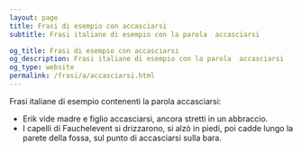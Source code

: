 ```yaml
---
layout: page
title: Frasi di esempio con accasciarsi 
subtitle: Frasi italiane di esempio con la parola  accasciarsi

og_title: Frasi di esempio con accasciarsi 
og_description: Frasi italiane di esempio con la parola  accasciarsi
og_type: website
permalink: /frasi/a/accasciarsi.html
---
```


Frasi italiane di esempio contenenti la parola accasciarsi:


- Erik vide madre e figlio accasciarsi, ancora stretti in un abbraccio.
- I capelli di Fauchelevent si drizzarono, si alzò in piedi, poi cadde lungo la parete della fossa, sul punto di accasciarsi sulla bara.
